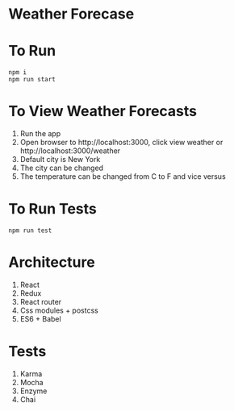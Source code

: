 Weather Forecase
=======================

# To Run
```
npm i
npm run start
```

# To View Weather Forecasts
1.  Run the app
2.  Open browser to http://localhost:3000, click view weather or http://localhost:3000/weather
3.  Default city is New York
4.  The city can be changed
5.  The temperature can be changed from C to F and vice versus

# To Run Tests
```
npm run test
```

# Architecture

1.  React
2.  Redux
3.  React router
4.  Css modules + postcss
5.  ES6 + Babel

# Tests
1.  Karma
2.  Mocha
3.  Enzyme
4.  Chai
